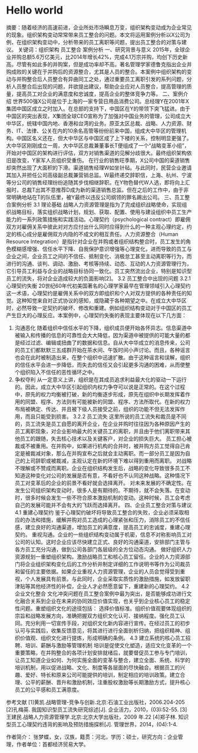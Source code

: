# Hello world

摘要：随着经济的高速前进，企业所处市场瞬息万变，组织架构变动成为企业常见的现象。组织架构变动常常带来员工整合的问题。本文将运用案例分析以X公司为例，在组织架构变动中，分析带来的员工离职等问题，提出员工整合的对策与建议。
关键词：组织架构 员工整合 案例分析
一、研究背景与意义
2015年，全球企业并购总额5.6万亿美元，比2014年增长42%，完成4.1万宗并购，均创下历史新高。尽管有如此多的并购案，但是成功率却不高。著名管理学家德鲁克指出企业并购成败的关键在于并购后的资源整合，尤其是人员的整合。本案例中组织架构的变动与并购整合后人员整合有异曲同工之处，通过重要员工离职引发的系列问题，分析人员整合后出现的问题，并欲提出建议，帮助企业应对人员整合，提高管理的质量，提高员工对企业的满意度和忠诚度，提高企业的整体竞争力等。
二、案例介绍
世界500强X公司是位于上海的一家专营日用品消费公司。总经理Y在2001年X集团中国区成立之时加入。在总部的支持下，中国区在Y的带领下突飞猛进。由于中国区的突出表现，X集团全球CEO宣称为了加强对中国业务的管理，公司成立大中华区，统辖中国内地、香港和台湾的业务。原亚太区总裁、战略、人力资源、财务、IT、法律、公关在内的10余名高管等纷纷前来中国，组成大中华区的管理机构。中国区名义还在，但大中华区与中国区成了上下楼的关系，控制明显更强了。大中华区刚刚成立一周，大中华区总裁兼董事长T便组成了一个“战略变革小组”，开始对中国区的架构进行评估，双方对销售渠道的见解分歧很大。最终组织架构依旧是改变，Y家军人员组织受重伤。
在行业的销售旺季期，X公司中国的渠道销售却突然出现了大面积的下滑。渠道销售经理W如坐针毡。与此同时，民营企业邀请其加入并担任公司高级副总裁兼营销总监。W最终递交辞职信，上海、杭州、宁波等分公司的销售经理纷纷追随其步伐相继辞职。在Y物色替代W人选，即将向上汇报时，总裁T出其不意推荐D成为新的渠道销售总监。但在之后的工作中，由于非常明确地站在T的队伍里，被Y最终以违反公司纲领的罪名踢出公司。
三、员工整合案例分析
3.1 理论基础
战略人力资源管理是指为了完成组织战略使命，实现组织战略目标，落实组织战略计划，规划、获取、配置、使用与建设组织中员工生产能力的一系列政策措施和实践活动。心理契约（psychological contract）即雇佣双方对雇佣关系中彼此对对方应付出什么同时应得到什么的一种主观心理约定，约定的核心成分是雇佣双方内隐的不成文的相互责任。人力资源整合（Human Resource Integration）是指针对企业在并购或者组织结构整合时，员工发生的角色模糊感增强、信任水平下降、自我保护意识增强等心理变化，进而导致的员工与企业之间，企业员工之间的不信任、抵制变化、消极怠工甚至主动离职等行为，而进行的沟通、谈判、调动、激励、考核等持续、动态、互动的人力资源管理行为，它引导员工利益与企业的战略目标协同一致化。员工突然流出企业，特别是知识型员工的流失，将对企业造成较大的负面影响[2]。
3.2 员工整合中出现的问题
3.2.1 心理契约失衡
20世纪60年代初美国著名的心理学家最早在管理领域引入心理契约这一术语，心理契约是雇佣关系中的双方即组织和个人对双方提供的各种责任的知觉。这种知觉来自对正式协议的感知，或隐藏于各种期望之中。在成立大中华区时，必然导致一定契约的破坏、修改和重建。例如组织结构变动对于中国区的员工产生巨大的心理反应。本案例中，心理契约失衡的表现主要体现在以下几方面：
1.	沟通恶化
随着组织中信任水平的下降，组织成员便开始各怀异志。信息渠道中被输入和传播的信息的可靠性会大大降低，因为渠道中被提供的可能大量的都是经过过滤、编辑或扭曲了的数据和信息。自从大中华成立的消息传来，公司的员工们都默默三五成群开始在茶水间、午饭时间小声讨论。而且，各种谣言也会在此时被制造出来，在整个组织中迅速扩散。由于这种谣言和误解，组织的信任水平会进一步降低，而失去的信任又会引起更多沟通的困难，从而使整个组织陷入不信任的恶性循环之中。
2.	争权夺利
从一定意义上讲，组织是在其成员追求利益最大化的驱动一下运行的。因此，成立大中华区引起组织内权力争夺可以说是正常的。在这个过程中，原先的权力均衡被打破，新的均衡逐步形成，原先在组织中长期发挥着作用的同盟、程序、方法则有可能被新的同盟、程序、方法所取代。在新的权力布局被确定、传达、并且被下级人员接受之前，组织的功能不但无法发挥作用，而且只能受到损害。
3.2.2 员工流失
这里所说的员工流失和裁员是不同的，员工流失是员工自愿的离开企业，在企业并购时往往因为各种原因产生的员工离职现象，对企业影响最大的关键员工的离职，并且由于他们离职带来其他员工的跟随，失去核心技术以及关键客户，对企业的损失巨大。
员工担心被裁或不被重用。在并购中，如果进行机构的合并时，被并购方员工觉得自己肯定是被裁减对象，那么在并购宣布之后就会主动离职。而一部分员工是因为自己的上司辞职或被裁减，主观认定在新的环境下难以得到重用而离职。
对战略不理解或不赞成而离职。企业在组织结构发生后，战略的变化导致很多员工不知道这种变化对公司的发展是否有意，不看好也不认同这种战略。这种情况下员工对变革后的企业的前景不看好就会选择离开。
对未来发展的不确定性。在发生公司组织架构变动时，很多人是有期待的。不期待，就不会失落。在变动时，很多时候会发生一些不符合原本激励机制的变动。这种时候，员工会考虑自己的发展可能并不会有大的飞跃而选择离开。
四、企业员工整合对策与建议
4.1 重建心理契约
鉴于心理契约破坏将导致员工整合的失败，企业必须采取相应的办法和措施，缓解并购对员工造成的心理紧张和压力，消除员工的不信任感，建立良好的沟通渠道，增加员工的满意度，提高员工的忠诚度，重建心理契约。
重视沟通。企业的一些组织结构变动属于机密，信息不对称影响员工对公司的认知。这时企业应该尽快建立正式、良好的沟通渠道，安排部门主管与各方员工充分沟通，做到公司各部门各层级的全方位动态沟通。
做好组织人力资源规划一重塑组织架构。激励战略员工和核心员工留任。企业的人力资源部门将企业组织架构变化后的工作分析并制定详细的工作说明书等作为公司裁员和留任的主要依据。如果企业重视人力资源管理，企业的人员会觉得受到重视，个人发展具有前景。与此同时，企业采取实质性的激励措施，如发放留职津贴等其他经济性的补偿，企业人才必然愿意留下，重建新的心理契约。
4.2 企业文化整合
文化冲突问题在员工整合案例中最为突出，是否能够成功进行文化融合关系到企业在未来的协同效应价值实现，也关乎到企业核心员工的稳定性问题。重塑组织文化的途径包括： 选择价值标准。组织价值观要体现组织的宗旨和战略发展方向，准确把握双方组织文化认可、接纳程度。强化员工认同。充分利用一切宣传手段，对组织文化新内容进行宣传。在经过员工的初步认可与实践后，收集反馈意见，将其进行进行全面剖析归纳，把组织精神、组织价值观、组织文化进行提炼，形成明确的条例。 
4.3 建立系统的核心员工招聘、培训、薪酬与激励等管理机制
培训是促使文化塑造，适应文化变革的一个重要策略，在并购整合的各项计划安排就绪后，就要督促员工参与专门培训，让员工知道企业如何、为何实施全面的变革与整合，建立全面、系统、科学的培训机制，用以促进战略、文化、制度等各层面的尽快融合。根据员工的兴趣、爱好、特长和原来公司可能提供的培训，制定相应的培训政策。建立合理、公平的薪酬、晋升和激励机制，注重股权激励等长期激励方式，提升核心员工的公平感和员工满意度。 

参考文献
[1]黄凯.战略管理-竞争与创新.北京:石油工业出版社，2006.204-205
[2]孔梅英. 我国知识型员工流失研究综述[J]. 企业活力，2010，(03):52-55. 
[3]王建民.战略人力资源管理学.北京:北京大学出版社，2009 年.22
[4]郑子林. 知识型员工心理契约违背的影响及预防措施探析[J]. 管理世界，2014，(04):1-4.

作者简介：
张梦蝶，女，汉族，籍贯：河北，学历：硕士，研究方向：企业管理，作者单位：首都经济贸易大学。

